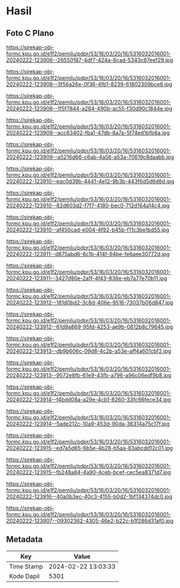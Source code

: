 # Hasil

## Foto C Plano

https://sirekap-obj-formc.kpu.go.id/e1f2/pemilu/pdpr/53/16/03/20/16/5316032016001-20240222-123906--26550187-4df7-424a-8cad-5343c67eef29.jpg

https://sirekap-obj-formc.kpu.go.id/e1f2/pemilu/pdpr/53/16/03/20/16/5316032016001-20240222-123908--3f56a26e-0f36-4fb1-8239-61802309bce6.jpg

https://sirekap-obj-formc.kpu.go.id/e1f2/pemilu/pdpr/53/16/03/20/16/5316032016001-20240222-123908--1f5f7844-a284-490b-ac55-f30d90c1844e.jpg

https://sirekap-obj-formc.kpu.go.id/e1f2/pemilu/pdpr/53/16/03/20/16/5316032016001-20240222-123909--acc63402-fba1-47db-8a7a-5f74ed1bfb8a.jpg

https://sirekap-obj-formc.kpu.go.id/e1f2/pemilu/pdpr/53/16/03/20/16/5316032016001-20240222-123909--a5216d66-c6ab-4a56-a53a-70619c8daabb.jpg

https://sirekap-obj-formc.kpu.go.id/e1f2/pemilu/pdpr/53/16/03/20/16/5316032016001-20240222-123910--eac0d39b-4441-4e12-9b3b-443f6d5d6d8d.jpg

https://sirekap-obj-formc.kpu.go.id/e1f2/pemilu/pdpr/53/16/03/20/16/5316032016001-20240222-123910--82d603d2-f7f7-4180-bec0-712d164a14c4.jpg

https://sirekap-obj-formc.kpu.go.id/e1f2/pemilu/pdpr/53/16/03/20/16/5316032016001-20240222-123910--af450cad-e004-4f92-b45b-f11c3be1bd55.jpg

https://sirekap-obj-formc.kpu.go.id/e1f2/pemilu/pdpr/53/16/03/20/16/5316032016001-20240222-123911--d875abd6-6c1b-414f-94be-fe6aee30772d.jpg

https://sirekap-obj-formc.kpu.go.id/e1f2/pemilu/pdpr/53/16/03/20/16/5316032016001-20240222-123911--3427d90e-2a1f-4f43-836e-eb7a77e70b11.jpg

https://sirekap-obj-formc.kpu.go.id/e1f2/pemilu/pdpr/53/16/03/20/16/5316032016001-20240222-123912--181d0bd2-3c8d-406e-9516-73037b06d847.jpg

https://sirekap-obj-formc.kpu.go.id/e1f2/pemilu/pdpr/53/16/03/20/16/5316032016001-20240222-123912--61d9a869-95fd-4253-ae9b-0812b8c79645.jpg

https://sirekap-obj-formc.kpu.go.id/e1f2/pemilu/pdpr/53/16/03/20/16/5316032016001-20240222-123913--db9b606c-09d8-4c2b-a53e-aff4a601cbf2.jpg

https://sirekap-obj-formc.kpu.go.id/e1f2/pemilu/pdpr/53/16/03/20/16/5316032016001-20240222-123913--9572e8fb-61e9-43fb-a796-a96c06edf9b8.jpg

https://sirekap-obj-formc.kpu.go.id/e1f2/pemilu/pdpr/53/16/03/20/16/5316032016001-20240222-123914--f4bdd08a-a29e-4cb1-8260-33fc66fece34.jpg

https://sirekap-obj-formc.kpu.go.id/e1f2/pemilu/pdpr/53/16/03/20/16/5316032016001-20240222-123914--5ade212c-10a9-453d-90da-36314a75c17f.jpg

https://sirekap-obj-formc.kpu.go.id/e1f2/pemilu/pdpr/53/16/03/20/16/5316032016001-20240222-123915--ed7a5d65-6b5e-4b28-b5aa-83abcdd12c01.jpg

https://sirekap-obj-formc.kpu.go.id/e1f2/pemilu/pdpr/53/16/03/20/16/5316032016001-20240222-123915--fb248a84-4a90-4ceb-bcef-cec5ea8371d7.jpg

https://sirekap-obj-formc.kpu.go.id/e1f2/pemilu/pdpr/53/16/03/20/16/5316032016001-20240222-123916--40a0b3ec-40c3-4155-b0d2-1bf134374dc0.jpg

https://sirekap-obj-formc.kpu.go.id/e1f2/pemilu/pdpr/53/16/03/20/16/5316032016001-20240222-123907--09302362-4305-46e2-b22c-b1f286d31af0.jpg


## Metadata

| Key        | Value               |
| ---------- | ------------------- |
| Time Stamp | 2024-02-22 13:03:33 |
| Kode Dapil | 5301                |



